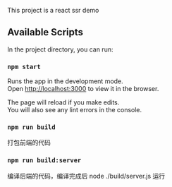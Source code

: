 This project is a react ssr demo

## Available Scripts

In the project directory, you can run:

### `npm start`

Runs the app in the development mode.<br />
Open [http://localhost:3000](http://localhost:3000) to view it in the browser.

The page will reload if you make edits.<br />
You will also see any lint errors in the console.

### `npm run build`

打包前端的代码


### `npm run build:server`

编译后端的代码，编译完成后 node ./build/server.js 运行

